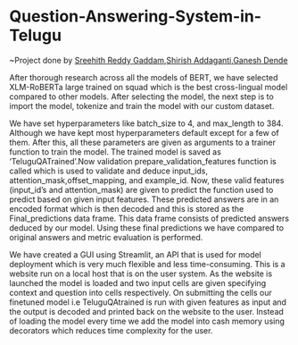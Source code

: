 # Question-Answering-System-in-Telugu
~Project done by [Sreehith Reddy  Gaddam](https://github.com/Sreehith128),[Shirish Addaganti](https://github.com/shirish-01),[Ganesh Dende](https://github.com/dende-ganesh)

After thorough research across all the models of BERT, we have selected XLM-RoBERTa large trained on squad which is the best cross-lingual model compared to other models. After selecting the model, the next step is to import the model, tokenize and train the model with our custom dataset.

We have set hyperparameters like batch_size to 4, and max_length to 384. Although we have kept most hyperparameters default except for a few of them. After this, all these parameters are given as arguments to a trainer function to train the model. The trained model is saved as ‘TeluguQATrained’.Now validation prepare_validation_features function is called which is used to validate and deduce input_ids, attention_mask,offset_mapping, and example_id. Now, these valid features (input_id’s and attention_mask) are given to predict the function used to predict based on given input features. These predicted answers are in an encoded format which is then decoded and this is stored as the Final_predictions data frame. This data frame consists of predicted answers deduced by our model. Using these final predictions we have compared to original answers and metric evaluation is performed.

We have created a GUI using Streamlit, an API that is used for model deployment which is very much flexible and less time-consuming. This is a website run on a local host that is on the user system. As the website is launched the model is loaded and two input cells are given specifying context and question into cells respectively. On submitting the cells our finetuned model i.e TeluguQAtrained is run with given features as input and the output is decoded and printed back on the website to the user. Instead of loading the model every time we add the model into cash memory using decorators which reduces time complexity for the user.
